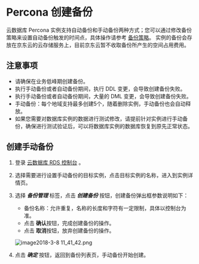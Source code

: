 # Percona 创建备份
云数据库 Percona 实例支持自动备份和手动备份两种方式；您可以通过修改备份策略来设置自动备份触发的时间点，具体操作请参考 [备份策略](../Backup-Policy/MariaDB-Backup-Policy.md)。
实例的备份会存放在京东云的云存储服务上，目前京东云暂不收取备份所产生的空间占用费用。

## 注意事项
* 请确保在业务低峰期创建备份。
* 执行手动备份或者自动备份期间，执行 DDL 变更，会导致创建备份失败。
* 执行手动备份或者自动备份期间，大量的 DML 变更，会导致创建备份失败。
* 手动备份：每个地域支持最多创建5个，随着删除实例，手动备份也会自动释放。
* 如果您需要对数据库实例的数据进行测试修改，请提前针对实例进行手动备份，确保进行测试验证后，可以将数据库实例的数据库恢复到原先正常状态。

## 创建手动备份
1. 登录 [云数据库 RDS 控制台](https://rds-console.jdcloud.com/database) 。
2. 选择需要进行设置手动备份的目标实例，点击目标实例的名称，进入到实例详情页。
3. 选择 ***备份管理*** 标签，点击 ***创建备份*** 按钮，创建备份弹出框参数说明如下：
    * 备份名称：允许重复，名称的长度和字符有一定限制，具体以控制台为准。
    * 点击 **确认**按钮，完成创建备份的操作。
    * 点击 **取消**按钮，放弃创建备份的操作。

    ![image2018-3-8 11_41_42.png](https://img1.jcloudcs.com/cms/b11d4a53-6117-4db5-9254-144b92f2322520180308115433.png)

4. 点击 ***确定*** 按钮，返回到备份列表页，手动备份开始创建。
